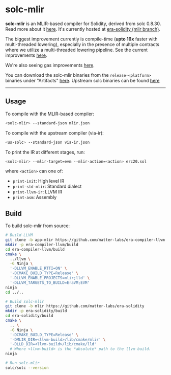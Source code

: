 # solc-mlir

**solc-mlir** is an MLIR-based compiler for Solidity, derived from solc 0.8.30.
Read more about it [here](solc-mlir.md). It's currently hosted at [era-solidity
(mlir branch)](https://github.com/matter-labs/era-solidity/tree/mlir).

The biggest improvement currently is compile-time (**upto 16x** faster with
multi-threaded lowering), especially in the presence of multiple contracts where
we utilize a multi-threaded lowering pipeline. See the current improvements
[here](solc-mlir.md#parallel-compilation).

We're also seeing gas improvements [here](solc-mlir.md#gas).

You can download the solc-mlir binaries from the `release-<platform>` binaries
under "Artifacts"
[here](https://github.com/matter-labs/era-solidity/actions/runs/17426954675).
Upstream solc binaries can be found
[here](https://github.com/argotorg/solidity/releases/tag/v0.8.30)


---

## Usage

To compile with the MLIR-based compiler:

```bash
<solc-mlir> --standard-json mlir.json
```

To compile with the upstream compiler (via-ir):

```bash
<us-solc> --standard-json via-ir.json
```

To print the IR at different stages, run:

```bash
<solc-mlir> --mlir-target=evm --mlir-action=<action> erc20.sol
```

where `<action>` can one of:
- `print-init`: High level IR
- `print-std-mlir`: Standard dialect
- `print-llvm-ir`: LLVM IR
- `print-asm`: Assembly

## Build

To build solc-mlir from source:

```bash
# Build LLVM
git clone -b app-mlir https://github.com/matter-labs/era-compiler-llvm
mkdir -p era-compiler-llvm/build
cd era-compiler-llvm/build
cmake \
  ../llvm \
  -G Ninja \
  '-DLLVM_ENABLE_RTTI=ON' \
  '-DCMAKE_BUILD_TYPE=Release' \
  '-DLLVM_ENABLE_PROJECTS=mlir;lld' \
  '-DLLVM_TARGETS_TO_BUILD=EraVM;EVM'
ninja
cd ../..

# Build solc-mlir
git clone -b mlir https://github.com/matter-labs/era-solidity
mkdir -p era-solidity/build
cd era-solidity/build
cmake \
  .. \
  -G Ninja \
  '-DCMAKE_BUILD_TYPE=Release' \
  '-DMLIR_DIR=<llvm-build>/lib/cmake/mlir' \
  '-DLLD_DIR=<llvm-build>/lib/cmake/lld'
  # Where <llvm-build> is the *absolute* path to the llvm build.
ninja

# Run solc-mlir
solc/solc --version
```
